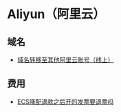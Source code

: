 # Aliyun（阿里云）

## 域名
* [域名转移至其他阿里云账号（线上）](https://help.aliyun.com/document_detail/124010.html)

## 费用
* [ECS降配退款之后开的发票要退票吗](https://developer.aliyun.com/ask/29387)
